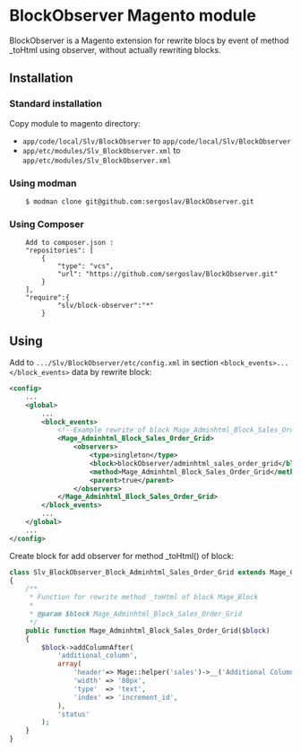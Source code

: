 BlockObserver Magento module
=======

BlockObserver is a Magento extension for rewrite blocs by event of method _toHtml using observer, without actually rewriting blocks.

Installation
------------
### Standard installation
Copy module to magento directory:
* `app/code/local/Slv/BlockObserver` to `app/code/local/Slv/BlockObserver`
* `app/etc/modules/Slv_BlockObserver.xml` to `app/etc/modules/Slv_BlockObserver.xml`

### Using modman
        $ modman clone git@github.com:sergoslav/BlockObserver.git

### Using Composer
        Add to composer.json :
        "repositories": [
            {
                "type": "vcs",
                "url": "https://github.com/sergoslav/BlockObserver.git"
            }
        ],
        "require":{
                "slv/block-observer":"*"
            }

Using
------------

Add to `.../Slv/BlockObserver/etc/config.xml` in section `<block_events>...</block_events>` data by rewrite block:
``````xml
<config>
    ...
    <global>
        ...
        <block_events>
            <!--Example rewrite of block Mage_Adminhtml_Block_Sales_Order_Grid:-->
            <Mage_Adminhtml_Block_Sales_Order_Grid>
                <observers>
                    <type>singleton</type>
                    <block>blockObserver/adminhtml_sales_order_grid</block>
                    <method>Mage_Adminhtml_Block_Sales_Order_Grid</method>
                    <parent>true</parent>
                </observers>
            </Mage_Adminhtml_Block_Sales_Order_Grid>
        </block_events>
        ...
    </global>
    ...
</config>
``````

Create block for add observer for method _toHtml() of block:
```````php
class Slv_BlockObserver_Block_Adminhtml_Sales_Order_Grid extends Mage_Core_Block_Template
{
    /**
     * Function for rewrite method _toHtml of block Mage_Block
     *
     * @param $block Mage_Adminhtml_Block_Sales_Order_Grid
     */
    public function Mage_Adminhtml_Block_Sales_Order_Grid($block)
    {
        $block->addColumnAfter(
            'additional_column',
            array(
                'header'=> Mage::helper('sales')->__('Additional Column'),
                'width' => '80px',
                'type'  => 'text',
                'index' => 'increment_id',
            ),
            'status'
        );
    }
}
```````
